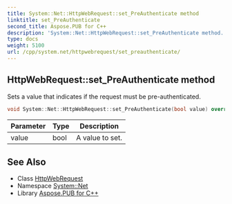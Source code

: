 ```yaml
---
title: System::Net::HttpWebRequest::set_PreAuthenticate method
linktitle: set_PreAuthenticate
second_title: Aspose.PUB for C++
description: 'System::Net::HttpWebRequest::set_PreAuthenticate method. Sets a value that indicates if the request must be pre-authenticated in C++.'
type: docs
weight: 5100
url: /cpp/system.net/httpwebrequest/set_preauthenticate/
---
```

## HttpWebRequest::set_PreAuthenticate method


Sets a value that indicates if the request must be pre-authenticated.

```cpp
void System::Net::HttpWebRequest::set_PreAuthenticate(bool value) override
```


| Parameter | Type | Description |
| --- | --- | --- |
| value | bool | A value to set. |

## See Also

* Class [HttpWebRequest](../)
* Namespace [System::Net](../../)
* Library [Aspose.PUB for C++](../../../)
